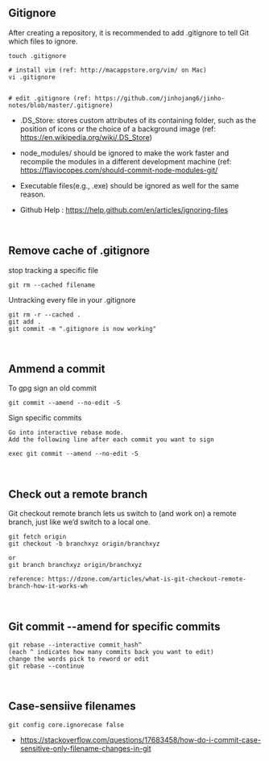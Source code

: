 ## Gitignore

After creating a repository, it is recommended to add .gitignore to tell Git which files to ignore.

```
touch .gitignore

# install vim (ref: http://macappstore.org/vim/ on Mac)
vi .gitignore


# edit .gitignore (ref: https://github.com/jinhojang6/jinho-notes/blob/master/.gitignore)
```

- .DS_Store: stores custom attributes of its containing folder, such as the position of icons or the choice of a background image (ref: https://en.wikipedia.org/wiki/.DS_Store)

- node_modules/ should be ignored to make the work faster and recompile the modules in a different development machine (ref: https://flaviocopes.com/should-commit-node-modules-git/

- Executable files(e.g., .exe) should be ignored as well for the same reason.

- Github Help : https://help.github.com/en/articles/ignoring-files

<br/>

## Remove cache of .gitignore
stop tracking a specific file
```
git rm --cached filename
```

Untracking every file in your .gitignore
```
git rm -r --cached .
git add .
git commit -m ".gitignore is now working"
```

<br/>

## Ammend a commit
To gpg sign an old commit

```
git commit --amend --no-edit -S
```

Sign specific commits
```
Go into interactive rebase mode.
Add the following line after each commit you want to sign

exec git commit --amend --no-edit -S
```

<br/>

## Check out a remote branch 
Git checkout remote branch lets us switch to (and work on) a remote branch, just like we’d switch to a local one.
```
git fetch origin
git checkout -b branchxyz origin/branchxyz

or 
git branch branchxyz origin/branchxyz

reference: https://dzone.com/articles/what-is-git-checkout-remote-branch-how-it-works-wh
```

<br/>

## Git commit --amend for specific commits
```
git rebase --interactive commit_hash^
(each ^ indicates how many commits back you want to edit)
change the words pick to reword or edit
git rebase --continue
```

<br/>

## Case-sensiive filenames
```
git config core.ignorecase false
```
- https://stackoverflow.com/questions/17683458/how-do-i-commit-case-sensitive-only-filename-changes-in-git

<br/>
